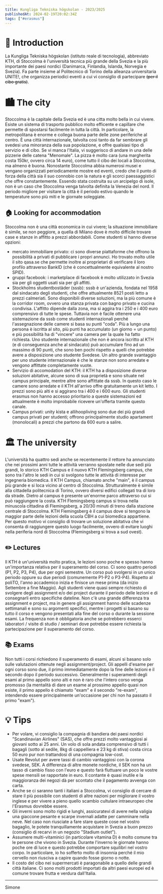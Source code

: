 ```yaml
---
title: Kungliga Tekniska högskolan - 2023/2025
publishedAt: 2024-02-19T20:02:34Z
tags: ["#erasmus"]
---
```


# 👋 Introduction

La Kungliga Tekniska högskolan (istituto reale di tecnologia), abbreviato KTH,
di Stoccolma è l'università tecnica più grande della Svezia e la più importante
dei paesi nordici (Danimarca, Finlandia, Islanda, Norvegia e Svezia). Fa parte
insieme al Politecnico di Torino della alleanza universitaria UNITE!, che
organizza periodici eventi a cui vi consiglio di partecipare ~~(per il cibo
gratis)~~.

# 🏙 The city

Stoccolma è la capitale della Svezia ed è una citta molto bella in cui vivere.
Esiste un sistema di trasporto pubblico molto efficente e capillare che permette
di spostarsi facilmente in tutta la città. In particolare, la metropolitana è
enorme e collega buona parte delle zone periferiche al centro. È una città
internazionale, talvolta così tanto da far sembrare gli svedesi una minoranza
della sua popolazione, e offre qualsiasi tipo di servizio e di cibo. Se vi manca
l'Italia, vi suggerisco di andare in una delle pizzerie delle catena "Menomale".
La pizza è molto cara (una margherita costa 150kr, ovvero circa 14 euro), come
tutto il cibo dei locali a Stoccolma, ma almeno è buona. Nonostante Stoccolma
abbia numerosi musei e vengano organizzati periodicamente mostre ed eventi,
credo che il punto di forza della città sia il suo connobio con la natura e gli
scorci paessaggistici che offre constantemente. Essendo stata costruita su un
arcipelgo di isole, non è un caso che Stoccolma venga talvolta definita la
Venezia del nord. Il periodo migliore per visitare la città è il periodo estivo
quando le temperature sono più miti e le giornate soleggiate.

## 🏠 Looking for accommodation

Stoccolma non è una città economica in cui vivere; la situazione immobiliare è
simile, se non peggiore, a quella di Milano dove è molto difficile trovare case
e stanze in affitto a prezzi abbordabili. Come studenti si hanno diverse
opzioni:

- mercato immobiliare privato: ci sono diverse piattaforme che offrono la
  possibilità a privati di pubblicare i propri annunci. Ho trovato molto utile
  il sito qasa.se che permette inoltre ai proprietari di verificare il loro
  profilo attraverso BankID (che è concettualmente equivalente al nostro SPID).
- gruppi facebook: i marketplace di facebook è molto utilizzato in Svezia sia
  per gli oggetti usati sia per gli affitti.
- Stockholms studentbostäder (sssb): sssb è un'azienda, fondata nel 1958 dal
  sindacato degli studenti, che offre attualmente 8521 posti letto a prezzi
  calmeriati. Sono disponibili diverse soluzioni, ma la più comune è la corridor
  room, ovvero una stanza privata con bagno privato e cucina condivisa.
  L'affitto dipende dalla zona, ma si aggira tra i 250 e i 400 euro comprensivo
  di tutte le spese. Tuttavia non è facile ottenere una sistemazione da sssb
  come studenti internazionali perché l'assegnazione delle camere si basa su
  punti "coda". Più a lungo una persona è iscritta al sito, più punti ha
  accumulato (un giorno = un punto) e più possibilità ha di "vincere" una camera
  per la quale ha fatto richiesta. Uno studente internazionale che non è ancora
  iscritto al KTH (e di conseguenza anche al sindacato) può accumulare fino ad
  un massimo di 90 punti, che sono ben pochi rispetto a quelli che potrebbe
  avere a disposizione uno studente Svedese. Un altro grande svantaggio per uno
  studente internazionale è che le stanze non sono arredate e vengono affittate
  completamente vuote.
- Servizio di accomodation del KTH: il KTH ha a disposizione diverse soluzioni
  abitative, alcune sono di sua proprietà e sono situate nel campus principale,
  mentre altre sono affittate da sssb. In questo caso le camere sono arredate e
  il KTH all'arrivo offre gratuitamente un kit letto. I prezzi sono più alti e
  si aggirano tra i 400 e i 600 euro. Gli studenti erasmus non hanno accesso
  prioritario a queste sistemazioni ed attualmente è molto improbabile ricevere
  un'offerta tramite questo canale.
- Campus privati: unity kista e allihoopliving sono due dei più grandi campus
  privati per studenti; offrono principalmente studio apartament (monolocali) a
  prezzi che partono da 600 euro a salire.

# 🏛 The university

L'università ha quattro sedi anche se recentemente il rettore ha annunciato che
nei prossimi anni tutte le attività verranno spostate nelle due sedi più grandi,
lo storico KTH Campus e il nuovo KTH Flemingsberg campus, che sono tra l'altro
le sedi in cui si svolgono tutte le attività di interesse per ingegneria
biomedica. Il KTH Campus, chiamato anche "main", è il campus più grande e si
loca vicino al centro di Stoccolma. Strutturalmente è simile alla cittadella
politecnica di Torino, ovvero diversi edifici collegati tra di loro da strade.
Dietro al campus è presente un'enorme parco attraverso cui si può raggiungere la
costa. KTH Flemingsberg campus si trova nella minuscola cittadina di
Flemingsberg, a 20/30 minuti di treno dalla stazione centrale di Stoccolma. KTH
Flemingsberg è il campus dove si tengono la maggior parte delle lezioni della
scuola CBH a cui biomedica appartiene. Per questo motivo vi consiglio di trovare
un soluzione abitativa che vi consenta di raggiungere questo luogo facilmente,
ovvero di evitare luoghi nella periferia nord di Stoccolma (Flemingsberg si
trova a sud ovest).

## ✏️ Lectures

Il KTH è un'università molto pratica, le lezioni sono poche e spesso hanno
un'importanza relativa per il superamento del corso. Ci sono quattro periodi
(P1, P2, P3, P4), due per ogni semestre. Un corso può svolgersi in un unico
periodo oppure su due periodi (comunemente P1-P2 o P3-P4). Rispetto al poliTO,
l'anno accademico inizia e finisce un mese prima (da inizio Settembre a fine
Maggio). Agli studenti viene quasi sempre richiesto di svolgere degli assignment
e/o dei project durante il periodo delle lezioni e di consegnarli entro
specifiche dateline. Non c'è una grande differenza tra assignment e project, ma
in genere gli assignment hanno delle scadenze settimanali e sono su argomenti
specifici, mentre i progetti si basano su tutto il corso e vengono presentati
alla fine del corso o durante la sessione esami. La frequenza non è obbligatoria
anche se potrebbero esserci laboratori / visite di studio / seminari dove
potrebbe essere richiesta la partecipazione per il superamento del corso.

## 📚 Exams

Non tutti i corsi richiedono il superamento di esami, alcuni si basano solo
sulle valutazioni ottenute negli assignment/project. Gli appelli d'esame per
ogni corso sono due, il primo immediatamente dopo la fine delle lezioni e il
secondo dopo il periodo successivo. Generalmente i superamenti degli esami al
primo appello sono alti e non è raro che l'intero corso venga promosso (la
mentalità di dare un esame al prossimo appello quasi non esiste, il primo
appello è chiamato "exam" e il secondo "re-exam", intendendo essere
principalmente un'occasione per chi non ha passato il primo "exam").

# 💡 Tips

- Per volare, vi consiglio la compagnia di bandiera dei paesi nordici
  "Scandinavian Airlines" (SAS), che offre prezzi molto vantaggiosi ai giovani
  sotto ai 25 anni. Un volo di sola andata comprensivo di tutti i bagagli (sotto
  al sedile, 8kg di cappelliera e 23 kg di stiva) costa circa 50 euro pur non
  trattandosi di una compagnia low-cost.
- Usate Revolut per avere tassi di cambio vantaggiosi con la corona svedese,
  SEK. A differenza di altre monete nordiche, il SEK non ha un tasso di cambio
  fisso con l'euro e questo farà fluttuare un poco le vostre spese mensili se
  rapportate in euro. Il contante è quasi inutile e la maggioranza dei negozi dà
  per scontato che il pagamento avvenga con carta.
- Anche se ci saranno tanti i italiani a Stoccolma, vi consiglio di cercare di
  stare il più possibile con studenti di altre nazioni per migliorare il vostro
  inglese e per vivere a pieno quello scambio cultulare intraeuropeo che
  l'Erasmus dovrebbe essere.
- Gli inverni sono molto rigidi e lunghi, assicuratevi di avere nella valigia
  una giaccone pesante e scarpe invernali adatte per camminare nella neve. Nel
  caso non riusciate a fare stare queste cose nel vostro bagaglio, le potete
  tranquillamente acquistare in Svezia a buon prezzo (consiglio di recarvi in un
  negozio "Stadium outlet").
- Assumere multi-vitaminici (in particolare vitamina D) è molto comune tra le
  persone che vivono in Svezia. Durante l'inverno le giornate hanno poche ore di
  luce e questo potrebbe comportare squilibri nel vostro corpo. In particolare,
  io ho sofferto molto di insonnia perché il mio cervello non riusciva a capire
  quando fosse giorno o notte.
- Il costo del cibo nei supermercati è paragonabile a quello delle grandi città
  italiane. Ci sono molti prodotti importati da altri paesi europei ed è comune
  trovare frutta e verdura dall'Italia.

---

Simone
